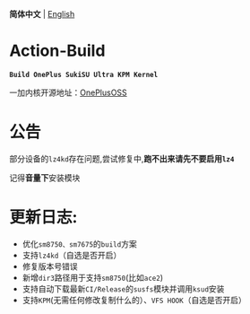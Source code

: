 **简体中文** | [English](README-en.md)
 
# Action-Build
**```Build OnePlus SukiSU Ultra KPM Kernel```**
 
一加内核开源地址：[OnePlusOSS](https://github.com/OnePlusOSS/kernel_manifest)
 
# 公告
部分设备的``lz4kd``存在问题,尝试修复中,**跑不出来请先不要启用``lz4``**
 
记得**音量下**安装模块
 
# 更新日志:
- 优化```sm8750、sm7675```的```build```方案
- 支持```lz4kd```（自选是否开启）
- 修复版本号错误
- 新增```dir3```路径用于支持```sm8750```(比如```ace2```)
- 支持自动下载最新```CI/Release```的```susfs```模块并调用```ksud```安装
- 支持```KPM```(无需任何修改复制什么的）、```VFS HOOK```（自选是否开启）